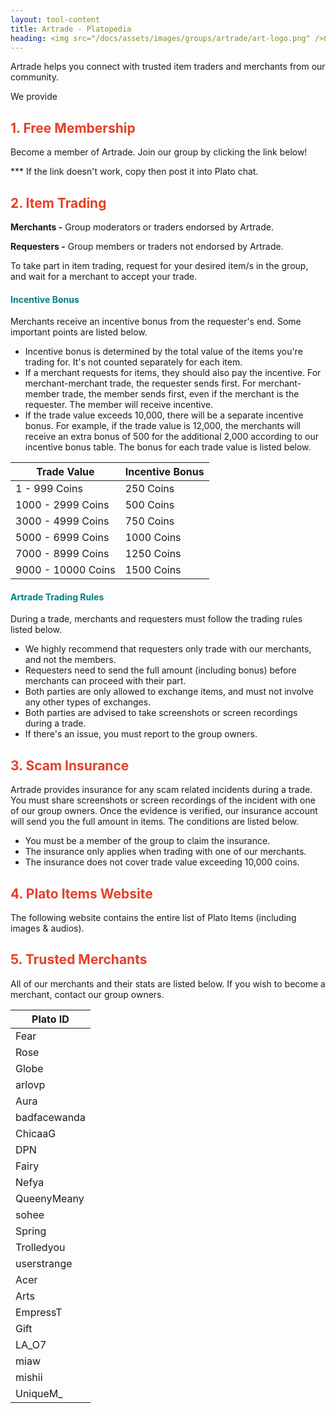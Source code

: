 ```yaml
---
layout: tool-content
title: Artrade - Platopedia
heading: <img src="/docs/assets/images/groups/artrade/art-logo.png" />&nbsp;Artrade
---
```


<style>
h2 { color:#E44026 !important }
h4 { color:#008080 !important;font-size:var(--unit-text-B) !important }
</style>

<div class="linebreak"></div>

Artrade helps you connect with trusted item traders and merchants from our community.

<div class="content-contents text-left" data-open="true" data-icon="&#xf068;,&#xf067;">We provide <embed/></div>

<div class="linebreak"></div>

## 1. Free Membership

Become a member of Artrade. Join our group by clicking the link below!

<span class="content-link" data-url="https://plato.app/3ep45r43uvbtf" data-text="" data-copy="true"></span>

<p>*** If the link doesn't work, copy then post it into Plato chat.</p>

<div class="linebreak"></div>

## 2. Item Trading

**Merchants -** Group moderators or traders endorsed by Artrade.

**Requesters -** Group members or traders not endorsed by Artrade.

To take part in item trading, request for your desired item/s in the group, and wait for a merchant to accept your trade.

<div class="linebreak"></div>

#### Incentive Bonus

Merchants receive an incentive bonus from the requester's end. Some important points are listed below.

- Incentive bonus is determined by the total value of the items you're trading for. It's not counted separately for each item.
- If a merchant requests for items, they should also pay the incentive. For merchant-merchant trade, the requester sends first. For merchant-member trade, the member sends first, even if the merchant is the requester. The member will receive incentive.
- If the trade value exceeds 10,000, there will be a separate incentive bonus. For example, if the trade value is 12,000, the merchants will receive an extra bonus of 500 for the additional 2,000 according to our incentive bonus table. The bonus for each trade value is listed below.

<table class="table table-bordered">
    <thead>
        <tr>
            <th class="w-50">Trade Value</th>
            <th class="w-50">Incentive Bonus</th>
        </tr>
    </thead>
    <tbody>
        <tr>
            <td>1 - 999 Coins</td>
            <td>250 Coins</td>
        </tr>
        <tr>
            <td>1000 - 2999 Coins</td>
            <td>500 Coins</td>
        </tr>
        <tr>
            <td>3000 - 4999 Coins</td>
            <td>750 Coins</td>
        </tr>
        <tr>
            <td>5000 - 6999 Coins</td>
            <td>1000 Coins</td>
        </tr>
        <tr>
            <td>7000 - 8999 Coins</td>
            <td>1250 Coins</td>
        </tr>
        <tr>
            <td>9000 - 10000 Coins</td>
            <td>1500 Coins</td>
        </tr>        
    </tbody>
</table>

<div class="linebreak"></div>

#### Artrade Trading Rules

During a trade, merchants and requesters must follow the trading rules listed below.

- We highly recommend that requesters only trade with our merchants, and not the members.
- Requesters need to send the full amount (including bonus) before merchants can proceed with their part.
- Both parties are only allowed to exchange items, and must not involve any other types of exchanges.
- Both parties are advised to take screenshots or screen recordings during a trade.
- If there's an issue, you must report to the group owners.

<div class="linebreak"></div>

## 3. Scam Insurance

Artrade provides insurance for any scam related incidents during a trade. You must share screenshots or screen recordings of the incident with one of our group owners. Once the evidence is verified, our insurance account will send you the full amount in items. The conditions are listed below.

- You must be a member of the group to claim the insurance.
- The insurance only applies when trading with one of our merchants.
- The insurance does not cover trade value exceeding 10,000 coins.

<div class="linebreak"></div>

## 4. Plato Items Website

The following website contains the entire list of Plato Items (including images & audios).

<span class="content-link" data-url="https://platopedia.com/items" data-text="" data-copy="true"></span>

<div class="linebreak"></div>

## 5. Trusted Merchants

All of our merchants and their stats are listed below. If you wish to become a merchant, contact our group owners.

<table class="table table-bordered">
    <thead>
        <tr>
            <th class="">Plato ID</th>
        </tr>
    </thead>
    <tbody>
        <tr>
        <td>Fear</td>
    </tr>
    <tr>
        <td>Rose</td>
    </tr>
    <tr>
        <td>Globe</td>
    </tr>
    <tr>
        <td>arlovp</td>
    </tr>
    <tr>
        <td>Aura</td>
    </tr>
    <tr>
        <td>badfacewanda</td>
    </tr>
    <tr>
        <td>ChicaaG</td>
    </tr>
    <tr>
        <td>DPN</td>
    </tr>
    <tr>
        <td>Fairy</td>
    </tr>
    <tr>
        <td>Nefya</td>
    </tr>
    <tr>
        <td>QueenyMeany</td>
    </tr>
    <tr>
        <td>sohee</td>
    </tr>
    <tr>
        <td>Spring</td>
    </tr>
    <tr>
        <td>Trolledyou</td>
    </tr>
    <tr>
        <td>userstrange</td>
    </tr>
    <tr>
        <td>Acer</td>
    </tr>
    <tr>
        <td>Arts</td>
    </tr>
    <tr>
        <td>EmpressT</td>
    </tr>
    <tr>
        <td>Gift</td>
    </tr>
    <tr>
        <td>LA_O7</td>
    </tr>
    <tr>
        <td>miaw</td>
    </tr>
    <tr>
        <td>mishii</td>
    </tr>
    <tr>
        <td>UniqueM_</td>
    </tr>
    </tbody>
</table>

<div class="linebreak"></div>
